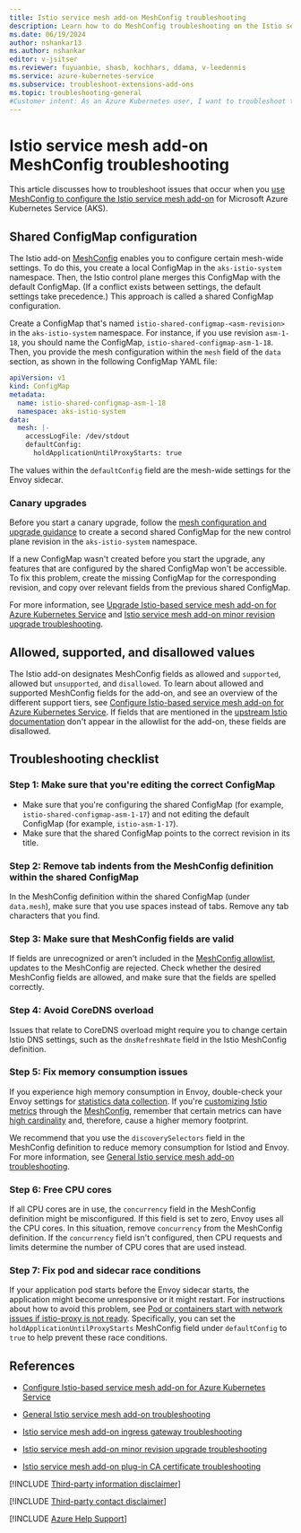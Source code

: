 ```yaml
---
title: Istio service mesh add-on MeshConfig troubleshooting
description: Learn how to do MeshConfig troubleshooting on the Istio service mesh add-on for Azure Kubernetes Service (AKS).
ms.date: 06/19/2024
author: nshankar13
ms.author: nshankar
editor: v-jsitser
ms.reviewer: fuyuanbie, shasb, kochhars, ddama, v-leedennis
ms.service: azure-kubernetes-service
ms.subservice: troubleshoot-extensions-add-ons
ms.topic: troubleshooting-general
#Customer intent: As an Azure Kubernetes user, I want to troubleshoot the global mesh configuration (MeshConfig) of the Istio add-on so that I can use the Istio service mesh successfully.
---
```

# Istio service mesh add-on MeshConfig troubleshooting

This article discusses how to troubleshoot issues that occur when you [use MeshConfig to configure the Istio service mesh add-on](/azure/aks/istio-meshconfig) for Microsoft Azure Kubernetes Service (AKS).

## Shared ConfigMap configuration

The Istio add-on [MeshConfig](https://istio.io/latest/docs/reference/config/istio.mesh.v1alpha1/#MeshConfig) enables you to configure certain mesh-wide settings. To do this, you create a local ConfigMap in the `aks-istio-system` namespace. Then, the Istio control plane merges this ConfigMap with the default ConfigMap. (If a conflict exists between settings, the default settings take precedence.) This approach is called a shared ConfigMap configuration.

Create a ConfigMap that's named `istio-shared-configmap-<asm-revision>` in the `aks-istio-system` namespace. For instance, if you use revision `asm-1-18`, you should name the ConfigMap, `istio-shared-configmap-asm-1-18`. Then, you provide the mesh configuration within the `mesh` field of the `data` section, as shown in the following ConfigMap YAML file:

```yaml
apiVersion: v1
kind: ConfigMap
metadata:
  name: istio-shared-configmap-asm-1-18
  namespace: aks-istio-system
data:
  mesh: |-
    accessLogFile: /dev/stdout
    defaultConfig:
      holdApplicationUntilProxyStarts: true
```

The values within the `defaultConfig` field are the mesh-wide settings for the Envoy sidecar.

### Canary upgrades

Before you start a canary upgrade, follow the [mesh configuration and upgrade guidance](/azure/aks/istio-meshconfig#mesh-configuration-and-upgrades) to create a second shared ConfigMap for the new control plane revision in the `aks-istio-system` namespace.

If a new ConfigMap wasn't created before you start the upgrade, any features that are configured by the shared ConfigMap won't be accessible. To fix this problem, create the missing ConfigMap for the corresponding revision, and copy over relevant fields from the previous shared ConfigMap.

For more information, see [Upgrade Istio-based service mesh add-on for Azure Kubernetes Service](/azure/aks/istio-upgrade) and [Istio service mesh add-on minor revision upgrade troubleshooting](./istio-add-on-minor-revision-upgrade.md).

## Allowed, supported, and disallowed values

The Istio add-on designates MeshConfig fields as allowed and `supported`, allowed but `unsupported`, and `disallowed`. To learn about allowed and supported MeshConfig fields for the add-on, and see an overview of the different support tiers, see [Configure Istio-based service mesh add-on for Azure Kubernetes Service](/azure/aks/istio-meshconfig). If fields that are mentioned in the [upstream Istio documentation](https://istio.io/latest/docs/reference/config/istio.mesh.v1alpha1/) don't appear in the allowlist for the add-on, these fields are disallowed.

## Troubleshooting checklist

### Step 1: Make sure that you're editing the correct ConfigMap

- Make sure that you're configuring the shared ConfigMap (for example, `istio-shared-configmap-asm-1-17`) and not editing the default ConfigMap (for example, `istio-asm-1-17`).
- Make sure that the shared ConfigMap points to the correct revision in its title.

### Step 2: Remove tab indents from the MeshConfig definition within the shared ConfigMap

In the MeshConfig definition within the shared ConfigMap (under `data.mesh`), make sure that you use spaces instead of tabs. Remove any tab characters that you find.

### Step 3: Make sure that MeshConfig fields are valid

If fields are unrecognized or aren't included in the [MeshConfig allowlist](/azure/aks/istio-meshconfig#allowed-supported-and-blocked-values), updates to the MeshConfig are rejected. Check whether the desired MeshConfig fields are allowed, and make sure that the fields are spelled correctly.

### Step 4: Avoid CoreDNS overload

Issues that relate to CoreDNS overload might require you to change certain Istio DNS settings, such as the `dnsRefreshRate` field in the Istio MeshConfig definition.

### Step 5: Fix memory consumption issues

If you experience high memory consumption in Envoy, double-check your Envoy settings for [statistics data collection](https://istio.io/latest/docs/ops/configuration/telemetry/envoy-stats/). If you're [customizing Istio metrics](https://istio.io/latest/docs/tasks/observability/metrics/customize-metrics/) through the [MeshConfig](./istio-add-on-meshconfig.md), remember that certain metrics can have [high cardinality](https://istio.io/latest/about/faq/metrics-and-logs/#metric-expiry) and, therefore, cause a higher memory footprint.

We recommend that you use the `discoverySelectors` field in the MeshConfig definition to reduce memory consumption for Istiod and Envoy. For more information, see [General Istio service mesh add-on troubleshooting](./istio-add-on-general-troubleshooting.md).

### Step 6: Free CPU cores

If all CPU cores are in use, the `concurrency` field in the MeshConfig definition might be misconfigured. If this field is set to zero, Envoy uses all the CPU cores. In this situation, remove `concurrency` from the MeshConfig definition. If the `concurrency` field isn't configured, then CPU requests and limits determine the number of CPU cores that are used instead.

### Step 7: Fix pod and sidecar race conditions

If your application pod starts before the Envoy sidecar starts, the application might become unresponsive or it might restart. For instructions about how to avoid this problem, see [Pod or containers start with network issues if istio-proxy is not ready](https://istio.io/latest/docs/ops/common-problems/injection/#pod-or-containers-start-with-network-issues-if-istio-proxy-is-not-ready). Specifically, you can set the `holdApplicationUntilProxyStarts` MeshConfig field under `defaultConfig` to `true` to help prevent these race conditions.

## References

- [Configure Istio-based service mesh add-on for Azure Kubernetes Service](/azure/aks/istio-meshconfig)

- [General Istio service mesh add-on troubleshooting](istio-add-on-general-troubleshooting.md)

- [Istio service mesh add-on ingress gateway troubleshooting](istio-add-on-ingress-gateway.md)

- [Istio service mesh add-on minor revision upgrade troubleshooting](istio-add-on-minor-revision-upgrade.md)

- [Istio service mesh add-on plug-in CA certificate troubleshooting](istio-add-on-plug-in-ca-certificate.md)

[!INCLUDE [Third-party information disclaimer](../../../includes/third-party-disclaimer.md)]

[!INCLUDE [Third-party contact disclaimer](../../../includes/third-party-contact-disclaimer.md)]

[!INCLUDE [Azure Help Support](../../../includes/azure-help-support.md)]
